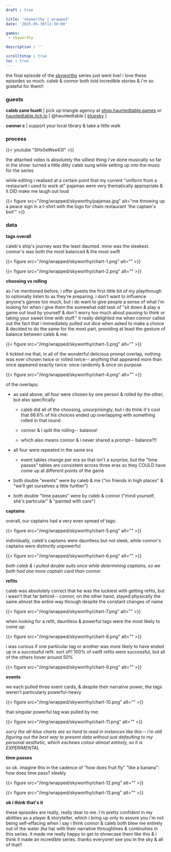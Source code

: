 ```yaml
---
draft : true

title: 'skyworthy | wrapped'
date: '2025-05-30T11:30:00'

games:
 - skyworthy

description : ''

scrolltotop : true
toc : true
---
```


the final episode of the [skyworthy](https://acoupleofdrakes.itch.io/skyworthyzine) series just went live! i love these episodes so much. caleb & connor both told incredible stories & i'm so grateful for them!!

### guests

**caleb zane huett** | pick up triangle agency at [shop.hauntedtable.games](http://shop.hauntedtable.games) or [hauntedtable.itch.io](https://hauntedtable.itch.io) | @hauntedtable \[ [bluesky](https://bsky.app/profile/hauntedtable.bsky.social) ]

**connor c&#x20;**| support your local library & take a little walk

### process

{{< youtube "SHx5eWse43I" >}}

the attached video is absolutely the silliest thing i've done musically so far in the show: turned a little ditty caleb sung while setting up into the music for the series

while editing i realised at a certain point that my current "uniform from a restaurant i used to work at" pajamas were very thematically appropriate & it DID make me laugh out loud

{{< figure src="/img/wrapped/skyworthy/pajamas.jpg" alt="me throwing up a peace sign in a t-shirt with the logo for chain restaurant 'the captain's boil'" >}}

### data

**tags overall**

caleb's ship's journey was the least daunted. mine was the sleekest. connor's was both the most balanced & the most swift

{{< figure src="/img/wrapped/skyworthy/chart-1.png" alt="" >}}

{{< figure src="/img/wrapped/skyworthy/chart-2.png" alt="" >}}

**choosing vs rolling**

as i've mentioned before, i offer guests the first little bit of my playthrough to optionally listen to as they're preparing. i don't want to influence anyone's games too much, but i do want to give people a sense of what i'm looking for when i give them the somewhat odd task of "sit down & play a game out loud by yourself & don't worry too much about pausing to think or taking your sweet time with stuff." it really delighted me when connor called out the fact that i immediately pulled out dice when asked to make a choice & decided to do the same for the most part, providing at least the gesture of balance between caleb & me:

{{< figure src="/img/wrapped/skyworthy/chart-3.png" alt="" >}}

it tickled me that, in all of the wonderful delicious prompt overlap, nothing was ever chosen twice or rolled twice-- anything that appeared more than once appeared exactly twice: once randomly & once on purpose

{{< figure src="/img/wrapped/skyworthy/chart-4.png" alt="" >}}

of the overlaps:

* as said above, all four were chosen by one person & rolled by the other, but also specifically

  * caleb did all of the choosing, unsurprisingly, but i do think it's cool that 66.6% of his choices ended up overlapping with something rolled in that round

  * connor & i split the rolling-- balance!

  * which also means connor & i never shared a prompt-- balance?!!

* all four were repeated in the same era

  * event tables change per era so that isn't a surprise, but the "time passes" tables are consistent across three eras so they COULD have come up at different points of the game

* both double "events" were by caleb & me ("no friends in high places" & "we'll get ourselves a little further")

* both double "time passes" were by caleb & connor ("mind yourself, she's particular" & "painted with care")

**captains**

overall, our captains had a very even spread of tags:

{{< figure src="/img/wrapped/skyworthy/chart-5.png" alt="" >}}

individually, caleb's captains were dauntless but not sleek, while connor's captains were distinctly unpowerful

{{< figure src="/img/wrapped/skyworthy/chart-6.png" alt="" >}}

_both caleb & i pulled double suits once while determining captains, so we both had one more captain card than connor_

**refits**

caleb was absolutely correct that he was the luckiest with getting refits, but i wasn't that far behind-- connor, on the other hand, stayed physically the same almost the entire way through despite the constant changes of name

{{< figure src="/img/wrapped/skyworthy/chart-7.png" alt="" >}}

when looking for a refit, dauntless & powerful tags were the most likely to come up:

{{< figure src="/img/wrapped/skyworthy/chart-8.png" alt="" >}}

i was curious if one particular tag or another was more likely to have ended up in a successful refit. sort of!! 100% of swift refits were successful, but all of the others hover around 50%

{{< figure src="/img/wrapped/skyworthy/chart-9.png" alt="" >}}

**events**

we each pulled three event cards, & despite their narrative power, the tags weren't particularly powerful-heavy

{{< figure src="/img/wrapped/skyworthy/chart-10.png" alt="" >}}

that singular powerful tag was pulled by me:

{{< figure src="/img/wrapped/skyworthy/chart-11.png" alt="" >}}

_sorry the all-blue charts are so hard to read in instances like this-- i'm still figuring out the best way to present data without just defaulting to my personal aesthetic, which eschews colour almost entirely, so it is EXPERIMENTAL_

**time passes**

so ok. imagine this in the cadence of "how does fruit fly" "like a banana": how does time pass? sleekly

{{< figure src="/img/wrapped/skyworthy/chart-12.png" alt="" >}}

{{< figure src="/img/wrapped/skyworthy/chart-13.png" alt="" >}}

**ok i think that's it**

these episodes are really, really dear to me. i'm pretty confident in my abilities as a player & storyteller, which i bring up only to assure you i'm not being self-effacing when i say i think connor & caleb both blew me entirely out of the water (ha ha) with their narrative throughlines & continuities in this series. it made me really happy to get to showcase them like this & i think it made an incredible series. thanks everyone! see you in the sky & all of that!!
